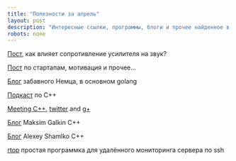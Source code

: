 ```yaml
---
title: "Полезности за апрель"
layout: post
description: "Интересные ссылки, программы, блоги и прочее найденное в сети за месяц"
robots: none
---
```


[Пост](http://geektimes.ru/company/soundpal/blog/248688/), как влияет сопротивление усилителя на звук?

[Пост](http://megamozg.ru/post/14100/) по стартапам, мотивация и прочее...

[Блог](http://blogs.intevation.de/slt/about/) забавного Немца, в основном golang

[Подкаст](http://cppcast.com/) по С++

[Meeting C++](http://meetingcpp.com/), [twitter](https://twitter.com/meetingcpp) and [g+](https://plus.google.com/107985477330768591190/)

[Блог](http://yacoder.net/blog/) Maksim Galkin С++

[Блог](http://www.alexeyshmalko.com/) Alexey Shamlko C++

[rtop](http://www.rtop-monitor.org/) простая программка для удалённого мониторинга сервера по ssh
